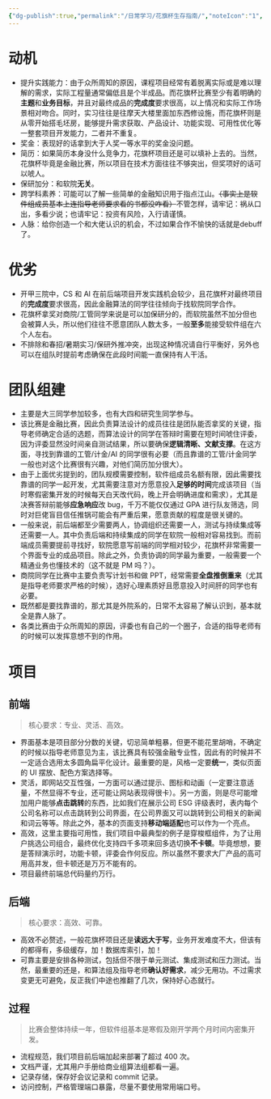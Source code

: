 ```yaml
---
{"dg-publish":true,"permalink":"/日常学习/花旗杯生存指南/","noteIcon":"1","created":"2023-09-10T09:55:59.146+08:00","updated":"2023-09-15T18:49:53.754+08:00"}
---
```


# 动机

- 提升实践能力：由于众所周知的原因，课程项目经常有着脱离实际或是难以理解的需求，实际工程量通常偏低且是个半成品。而花旗杯比赛至少有着明确的**主题**和**业务目标**，并且对最终成品的**完成度**要求很高，以上情况和实际工作场景相对吻合。同时，实习往往是往摩天大楼里面加东西修设施，而花旗杯则是从零开始搭毛坯房，能够提升需求获取、产品设计、功能实现、可用性优化等一整套项目开发能力，二者并不重复。
- 奖金：表现好的话拿到大于人奖一等水平的奖金没问题。
- 简历：如果简历本身没什么竞争力，花旗杯项目还是可以填补上去的。当然，花旗杯毕竟是金融比赛，所以项目在技术方面往往不够突出，但奖项好的话可以唬人。
- 保研加分：和软院**无关**。
- 跨学科素养：可能可以了解一些简单的金融知识用于指点江山。~~（事实上是软件组成员基本上连指导老师要求看的书都没咋看）~~不管怎样，请牢记：祸从口出，多看少说；也请牢记：投资有风险，入行请谨慎。
- 人脉：给你创造一个和大佬认识的机会，不过如果合作不愉快的话就是debuff了。

# 优劣

- 开甲三院中，CS 和 AI 在前后端项目开发实践机会较少，且花旗杯对最终项目的**完成度**要求很高，因此金融算法的同学往往倾向于找软院同学合作。
- 花旗杯拿奖对商院/工管同学来说是可以加保研分的，而软院虽然不加分但也会被算人头，所以他们往往不愿意团队人数太多，一般**至多**能接受软件组在六个人左右。
- 不排除和春招/暑期实习/保研外推冲突，出现这种情况请自行平衡好，另外也可以在组队时提前考虑确保在此段时间能一直保持有人干活。

# 团队组建

- 主要是大三同学参加较多，也有大四和研究生同学参与。
- 该比赛是金融比赛，因此负责算法设计的成员往往是团队能否拿奖的关键，指导老师确定合适的选题，而算法设计的同学在答辩时需要在短时间唬住评委，因为评委显然没时间亲自测试结果，所以要确保**逻辑清晰、文献支撑**。在这方面，寻找到靠谱的工管/计金/AI 的同学很有必要（而且靠谱的工管/计金同学一般也对这个比赛很有兴趣，对他们简历加分很大）。
- 由于上面优劣提到的，团队规模需要控制，软件组成员名额有限，因此需要找靠谱的同学一起开发，尤其需要注意对方愿意投入**足够的时间**完成该项目（当时寒假密集开发的时候每天白天改代码，晚上开会明确进度和需求），尤其是决赛答辩前能够**应急响应**改 bug，千万不能仅仅通过 GPA 进行队友筛选，同时对巨佬盲目信任推锅可能会有严重后果，愿意贡献的程度是很关键的。
- 一般来说，前后端都至少需要两人，协调组织还需要一人，测试与持续集成等还需要一人。其中负责后端和持续集成的同学在软院一般相对容易找到。而前端成员需要提前寻找好，软院愿意写前端的同学相对较少，花旗杯非常需要一个界面专业的成品项目。除此之外，负责协调的同学最为重要，一般需要一个精通业务也懂技术的（这不就是 PM 吗？）。
- 商院同学在比赛中主要负责写计划书和做 PPT，经常需要**全盘推倒重来**（尤其是指导老师要求严格的时候），选好心理素质好且愿意投入时间肝的同学也有必要。
- 既然都是要找靠谱的，那尤其是外院系的，日常不太容易了解认识到，基本就全是靠人脉了。
- 各类比赛由于众所周知的原因，评委也有自己的一个圈子，合适的指导老师有的时候可以发挥意想不到的作用。

# 项目

## 前端

> 核心要求：专业、灵活、高效。
- 界面基本是项目部分分数的关键，切忌简单粗暴，但更不能花里胡哨，不确定的时候以指导老师意见为主，该比赛具有较强金融专业性，因此有的时候并不一定适合选用太多圆角扁平化设计。最重要的是，风格一定要**统一**，类似页面的 UI 摆放、配色方案选择等。
- 灵活，即网站交互性强，一方面可以通过提示、图标和动画（一定要注意适量，不然显得不专业，还可能让网站表现得很卡）。另一方面，则是尽可能增加用户能够**点击跳转**的东西，比如我们在展示公司 ESG 评级表时，表内每个公司名称可以点击跳转到公司界面，在公司界面又可以跳转到公司相关的新闻和词云等等。除此之外，基本的页面支持**移动端适配**也可以作为一个亮点。
- 高效，这里主要指可用性，我们项目中最典型的例子是穿梭框组件，为了让用户挑选公司组合，最终优化支持四千多项来回多选切换**不卡顿**。毕竟想想，要是答辩演示时，功能卡顿，评委会作何反应。所以虽然不要求大厂产品的高可用高并发，但卡顿还是万万不能有的。
- 项目最终前端总代码量约万行。

## 后端

> 核心要求：高效、可靠。
- 高效不必赘述，一般花旗杯项目还是**读远大于写**，业务开发难度不大，但该有的都得有，多级缓存，加！数据库索引，加！
- 可靠主要是安排各种测试，包括但不限于单元测试、集成测试和压力测试。当然，最重要的还是，和算法组及指导老师**确认好需求**，减少无用功。不过需求变更无可避免，反正我们中途也推翻了几次，保持好心态就行。

## 过程

> 比赛会整体持续一年，但软件组基本是寒假及刚开学两个月时间内密集开发。
- 流程规范，我们项目前后端加起来部署了超过 400 次。
- 文档严谨，尤其用户手册给商业组算法组都看一遍。
- 记录存储，保存好会议记录和 commit 记录。
- 访问控制，严格管理端口暴露，尽量不要使用常用端口号。